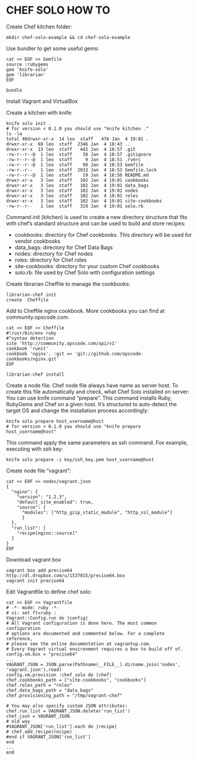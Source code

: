 CHEF SOLO HOW TO
================

Create Chef kitchen folder:

    mkdir chef-solo-example && cd chef-solo-example

Use bundler to get some useful gems:

    cat << EOF >> Gemfile
    source :rubygems
    gem 'knife-solo'
    gem 'librarian'
    EOF

    bundle

Install Vagrant and VirtualBox

Create a kitchen with knife:

    knife solo init .
    # for version < 0.1.0 you should use "knife kitchen ."
    ls -la
    total 48drwxr-xr-x  14 leo  staff   476 Jan  4 19:01 .
    drwxr-xr-x  69 leo  staff  2346 Jan  4 18:43 ..
    drwxr-xr-x  13 leo  staff   442 Jan  4 18:57 .git
    -rw-r--r--@  1 leo  staff    38 Jan  4 18:57 .gitignore
    -rw-r--r--@  1 leo  staff     9 Jan  4 18:51 .rvmrc
    -rw-r--r--@  1 leo  staff    98 Jan  4 18:53 Gemfile
    -rw-r--r--   1 leo  staff  2033 Jan  4 18:53 Gemfile.lock
    -rw-r--r--@  1 leo  staff    19 Jan  4 18:56 README.md
    drwxr-xr-x   3 leo  staff   102 Jan  4 19:01 cookbooks
    drwxr-xr-x   3 leo  staff   102 Jan  4 19:01 data_bags
    drwxr-xr-x   3 leo  staff   102 Jan  4 19:01 nodes
    drwxr-xr-x   3 leo  staff   102 Jan  4 19:01 roles
    drwxr-xr-x   3 leo  staff   102 Jan  4 19:01 site-cookbooks
    -rw-r--r--   1 leo  staff   319 Jan  4 19:01 solo.rb

Command init (kitchen) is used to create a new directory structure that fits with chef’s standard structure and can be used to build and store recipes:

 - cookbooks: directory for Chef cookbooks. This directory will be used for vendor cookbooks
 - data_bags: directory for Chef Data Bags
 - nodes: directory for Chef nodes
 - roles: directory for Chef roles
 - site-cookbooks: directory for your custom Chef cookbooks
 - solo.rb: file used by Chef Solo with configuration settings

Create librarian Cheffile to manage the cookbooks:

    librarian-chef init
    create  Cheffile

Add to Cheffile nginx cookbook. More cookbooks you can find at community.opscode.com.

    cat << EOF >> Cheffile
    #!/usr/bin/env ruby
    #^syntax detection
    site 'http://community.opscode.com/api/v1'
    cookbook 'runit'
    cookbook 'nginx', :git => 'git://github.com/opscode-cookbooks/nginx.git'
    EOF

    librarian-chef install

Create a node file. Chef node file always have name as server host.
To create this file automatically and check, what Chef Solo installed on server:
You can use knife command “prepare”. This command installs Ruby, RubyGems and Chef on a given host.
It’s structured to auto-detect the target OS and change the installation process accordingly:

    knife solo prepare host_username@host
    # for version < 0.1.0 you should use "knife prepare host_username@host"

This command apply the same parameters as ssh command. Fox example, executing with ssh key:

    knife solo prepare -i key/ssh_key.pem host_username@host

Create node file “vagrant”:

    cat << EOF >> nodes/vagrant.json
    {
      "nginx": {
        "version": "1.2.3",
        "default_site_enabled": true,
        "source": {
          "modules": ["http_gzip_static_module", "http_ssl_module"]
          }
      },
      "run_list": [
        "recipe[nginx::source]"
      ]
    }
    EOF

Download vagrant box

    vagrant box add precise64 http://dl.dropbox.com/u/1537815/precise64.box
    vagrant init precise64

Edit Vagrantfile to define chef solo:

    cat << EOF >> Vagrantfile
    # -*- mode: ruby -*-
    # vi: set ft=ruby :
    Vagrant::Config.run do |config|
    # All Vagrant configuration is done here. The most common configuration
    # options are documented and commented below. For a complete reference,
    # please see the online documentation at vagrantup.com.
    # Every Vagrant virtual environment requires a box to build off of.
    config.vm.box = "precise64"
    ...
    VAGRANT_JSON = JSON.parse(Pathname(__FILE__).dirname.join('nodes', 'vagrant.json').read)
    config.vm.provision :chef_solo do |chef|
    chef.cookbooks_path = ["site-cookbooks", "cookbooks"]
    chef.roles_path = "roles"
    chef.data_bags_path = "data_bags"
    chef.provisioning_path = "/tmp/vagrant-chef"

    # You may also specify custom JSON attributes:
    chef.run_list = VAGRANT_JSON.delete('run_list')
    chef.json = VAGRANT_JSON
    # old way
    #VAGRANT_JSON['run_list'].each do |recipe|
    # chef.add_recipe(recipe)
    #end if VAGRANT_JSON['run_list']
    end
    ...
    end
